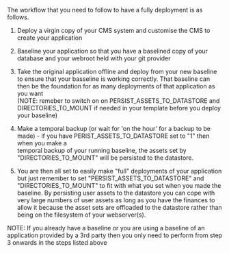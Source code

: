 The workflow that you need to follow to have a fully deployment is as follows.

1. Deploy a virgin copy of your CMS system and customise the CMS to create your application

3. Baseline your application so that you have a baselined copy of your database and your webroot held with your git provider

4. Take the original application offline and deploy from your new baseline to ensure that your basseline is working correctly. That baseline can then 
be the foundation for as many deployments of that application as you want   
(NOTE: remeber to switch on on PERSIST_ASSETS_TO_DATASTORE and DIRECTORIES_TO_MOUNT if needed in your template before you deploy your baseline)

5. Make a temporal backup (or wait for 'on the hour' for a backup to be made) - if you have PERIST_ASSETS_TO_DATASTORE set to "1" then when you make a   
temporal backup of your running baseline, the assets set by "DIRECTORIES_TO_MOUNT" will be persisted to the datastore.

6. You are then all set to easily make "full" deployments of your application but just remember to set
"PERSIST_ASSETS_TO_DATASTORE" and  "DIRECTORIES_TO_MOUNT"
to fit with what you set when you made the baseline. By persisting user assets to the datastore you can cope with very large numbers of user assets
as long as you have the finances to allow it because the asset sets are offloaded to the datastore rather than being  on the filesystem of your webserver(s).

NOTE: If you already have a baseline or you are using a baseline of an application provided by a 3rd party then you only need to perform from step 3 onwards in the steps listed above
